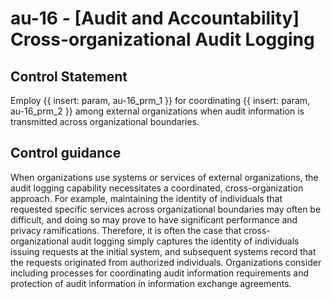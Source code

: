 # au-16 - \[Audit and Accountability\] Cross-organizational Audit Logging

## Control Statement

Employ {{ insert: param, au-16_prm_1 }} for coordinating {{ insert: param, au-16_prm_2 }} among external organizations when audit information is transmitted across organizational boundaries.

## Control guidance

When organizations use systems or services of external organizations, the audit logging capability necessitates a coordinated, cross-organization approach. For example, maintaining the identity of individuals that requested specific services across organizational boundaries may often be difficult, and doing so may prove to have significant performance and privacy ramifications. Therefore, it is often the case that cross-organizational audit logging simply captures the identity of individuals issuing requests at the initial system, and subsequent systems record that the requests originated from authorized individuals. Organizations consider including processes for coordinating audit information requirements and protection of audit information in information exchange agreements.
